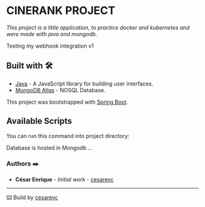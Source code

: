 # CINERANK PROJECT

_This project is a little application, to practice docker and kubernetes and were made with java and mongodb._

Testing my webhook integration v1

## Built with 🛠️

* [Java](https://www.java.com/es/) - A JavaScript library for building user interfaces.
* [MongoDB Atlas](https://www.mongodb.com/) - NOSQL Database.

This project was bootstrapped with [Spring Boot](https://spring.io/projects/spring-boot).


## Available Scripts

You can run this command into project directory:



Database is hosted in Mongodb ...

### Authors ✒️

* **César Enrique** - *Initial work* - [cesarevc](https://github.com/cesarevc)

---
⌨️ Build by [cesarevc](https://github.com/cesarevc)
